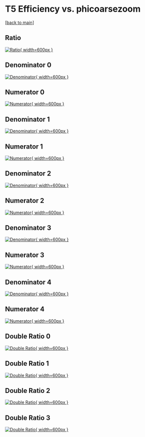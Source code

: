 # T5 Efficiency vs. phicoarsezoom

[[back to main](./)]



## Ratio

[![Ratio](../mtv/var/T5_vtr_13_-1_eff_phicoarsezoom.png){ width=600px }](../mtv/var/T5_vtr_13_-1_eff_phicoarsezoom.pdf)

## Denominator 0

[![Denominator](../mtv/den/T5_vtr_13_-1_eff_phicoarsezoom_den0.png){ width=600px }](../mtv/den/T5_vtr_13_-1_eff_phicoarsezoom_den0.pdf)

## Numerator 0

[![Numerator](../mtv/num/T5_vtr_13_-1_eff_phicoarsezoom_num0.png){ width=600px }](../mtv/num/T5_vtr_13_-1_eff_phicoarsezoom_num0.pdf)

## Denominator 1

[![Denominator](../mtv/den/T5_vtr_13_-1_eff_phicoarsezoom_den1.png){ width=600px }](../mtv/den/T5_vtr_13_-1_eff_phicoarsezoom_den1.pdf)

## Numerator 1

[![Numerator](../mtv/num/T5_vtr_13_-1_eff_phicoarsezoom_num1.png){ width=600px }](../mtv/num/T5_vtr_13_-1_eff_phicoarsezoom_num1.pdf)

## Denominator 2

[![Denominator](../mtv/den/T5_vtr_13_-1_eff_phicoarsezoom_den2.png){ width=600px }](../mtv/den/T5_vtr_13_-1_eff_phicoarsezoom_den2.pdf)

## Numerator 2

[![Numerator](../mtv/num/T5_vtr_13_-1_eff_phicoarsezoom_num2.png){ width=600px }](../mtv/num/T5_vtr_13_-1_eff_phicoarsezoom_num2.pdf)

## Denominator 3

[![Denominator](../mtv/den/T5_vtr_13_-1_eff_phicoarsezoom_den3.png){ width=600px }](../mtv/den/T5_vtr_13_-1_eff_phicoarsezoom_den3.pdf)

## Numerator 3

[![Numerator](../mtv/num/T5_vtr_13_-1_eff_phicoarsezoom_num3.png){ width=600px }](../mtv/num/T5_vtr_13_-1_eff_phicoarsezoom_num3.pdf)

## Denominator 4

[![Denominator](../mtv/den/T5_vtr_13_-1_eff_phicoarsezoom_den4.png){ width=600px }](../mtv/den/T5_vtr_13_-1_eff_phicoarsezoom_den4.pdf)

## Numerator 4

[![Numerator](../mtv/num/T5_vtr_13_-1_eff_phicoarsezoom_num4.png){ width=600px }](../mtv/num/T5_vtr_13_-1_eff_phicoarsezoom_num4.pdf)

## Double Ratio 0

[![Double Ratio](../mtv/ratio/T5_vtr_13_-1_eff_phicoarsezoom_ratio0.png){ width=600px }](../mtv/ratio/T5_vtr_13_-1_eff_phicoarsezoom_ratio0.pdf)

## Double Ratio 1

[![Double Ratio](../mtv/ratio/T5_vtr_13_-1_eff_phicoarsezoom_ratio1.png){ width=600px }](../mtv/ratio/T5_vtr_13_-1_eff_phicoarsezoom_ratio1.pdf)

## Double Ratio 2

[![Double Ratio](../mtv/ratio/T5_vtr_13_-1_eff_phicoarsezoom_ratio2.png){ width=600px }](../mtv/ratio/T5_vtr_13_-1_eff_phicoarsezoom_ratio2.pdf)

## Double Ratio 3

[![Double Ratio](../mtv/ratio/T5_vtr_13_-1_eff_phicoarsezoom_ratio3.png){ width=600px }](../mtv/ratio/T5_vtr_13_-1_eff_phicoarsezoom_ratio3.pdf)

